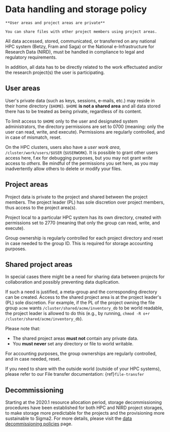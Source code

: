 # Data handling and storage policy

```{warning}
**User areas and project areas are private**

You can share files with other project members using project areas.
```

All data accessed, stored, communicated, or transferred on any national HPC
system (Betzy, Fram and Saga) or the National e-Infrastructure for Research Data (NIRD),
must be handled in compliance to legal and regulatory requirements.

In addition, all data has to be directly related to the work effectuated and/or
the research project(s) the user is participating.


## User areas

User's private data (such as keys, sessions, e-mails, etc.) may reside in their
home directory (`$HOME`).
`$HOME` **is not a shared area** and all data stored there has to be treated as
being private, regardless of its content.

To limit access to `$HOME` only to the user and designated system administrators,
the directory permissions are set to 0700 (meaning: only the user can read, write, and execute).
Permissions are regularly controlled, and in case of mismatch, reset.

On the HPC clusters, users also have a *user work area*,
`/cluster/work/users/$USER` (`$USERWORK`). It is possible to grant other users access here, f.ex 
for debugging purposes, but you may not grant *write* access to *others*. Be mindful of the permissions
you set here, as you may inadvertently allow others to delete or modify your files.


## Project areas

Project data is private to the project and shared between the project members.
The project leader (PL) has sole discretion over project members, thus access
to the project area(s).

Project local to a particular HPC system has its own directory, created with
permissions set to 2770 (meaning that only the group can read, write, and execute).

Group ownership is regularly controlled for each project directory and reset in
case needed to the group ID. This is required for storage accounting purposes.


## Shared project areas

In special cases there might be a need for sharing data between projects for
collaboration and possibly preventing data duplication.

If such a need is justified, a meta-group and the corresponding directory can be
created. Access to the shared project area is at the project leader's (PL) sole discretion.
For example, if the PL of the project owning the file group `acme` wants 
`/cluster/shared/acme/inventory_db` to be world readable, the project leader is allowed to do this 
(e.g., by running, `chmod -R o+r /cluster/shared/acme/inventory_db`).

Please note that:
- The shared project areas **must not** contain any private data.
- You **must never** set any directory or file to world writable.

For accounting purposes, the group ownerships are regularly controlled, and
in case needed, reset.

If you need to share with the outside world (outside of your HPC systems),
please refer to our File transfer documentation: {ref}`file-transfer`

## Decommissioning

Starting at the 2020.1 resource allocation period, storage decommissioning
 procedures have been established for both HPC and NIRD project storages, 
 to make storage more predictable for the projects and the provisioning 
 more sustainable to Sigma2.
 For more details, please visit the
[data decommissioning policies](https://www.sigma2.no/data-decommissioning-policies)
 page.
